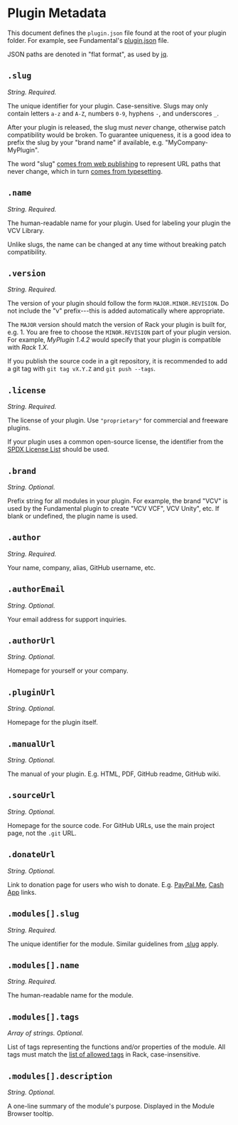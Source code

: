 # Plugin Metadata

This document defines the `plugin.json` file found at the root of your plugin folder.
For example, see Fundamental's [plugin.json](https://github.com/VCVRack/Fundamental/blob/v1/plugin.json) file.

JSON paths are denoted in "flat format", as used by [jq](https://stedolan.github.io/jq/manual/).

## `.slug`

*String. Required.*

The unique identifier for your plugin.
Case-sensitive.
Slugs may only contain letters `a-z` and `A-Z`, numbers `0-9`, hyphens `-`, and underscores `_`.

After your plugin is released, the slug must *never* change, otherwise patch compatibility would be broken.
To guarantee uniqueness, it is a good idea to prefix the slug by your "brand name" if available, e.g. "MyCompany-MyPlugin".

The word "slug" [comes from web publishing](https://en.wikipedia.org/wiki/Clean_URL#Slug) to represent URL paths that never change, which in turn [comes from typesetting](https://en.wikipedia.org/wiki/Slug_(typesetting)).

## `.name`

*String. Required.*

The human-readable name for your plugin.
Used for labeling your plugin the VCV Library.

Unlike slugs, the name can be changed at any time without breaking patch compatibility.

## `.version`

*String. Required.*

The version of your plugin should follow the form `MAJOR.MINOR.REVISION`.
Do not include the "v" prefix---this is added automatically where appropriate.

The `MAJOR` version should match the version of Rack your plugin is built for, e.g. 1.
You are free to choose the `MINOR.REVISION` part of your plugin version.
For example, *MyPlugin 1.4.2* would specify that your plugin is compatible with *Rack 1.X*.

If you publish the source code in a git repository, it is recommended to add a git tag with `git tag vX.Y.Z` and `git push --tags`.

## `.license`

*String. Required.*

The license of your plugin.
Use `"proprietary"` for commercial and freeware plugins.

If your plugin uses a common open-source license, the identifier from the [SPDX License List](https://spdx.org/licenses/) should be used.

## `.brand`

*String. Optional.*

Prefix string for all modules in your plugin.
For example, the brand "VCV" is used by the Fundamental plugin to create "VCV VCF", VCV Unity", etc.
If blank or undefined, the plugin name is used.

## `.author`

*String. Required.*

Your name, company, alias, GitHub username, etc.

## `.authorEmail`

*String. Optional.*

Your email address for support inquiries.

## `.authorUrl`

*String. Optional.*

Homepage for yourself or your company.

## `.pluginUrl`

*String. Optional.*

Homepage for the plugin itself.

## `.manualUrl`

*String. Optional.*

The manual of your plugin.
E.g. HTML, PDF, GitHub readme, GitHub wiki.

## `.sourceUrl`

*String. Optional.*

Homepage for the source code.
For GitHub URLs, use the main project page, not the `.git` URL.

## `.donateUrl`

*String. Optional.*

Link to donation page for users who wish to donate.
E.g. [PayPal.Me](https://www.paypal.me/), [Cash App](https://cash.app/) links.

## `.modules[].slug`

*String. Required.*

The unique identifier for the module.
Similar guidelines from [.slug](#slug) apply.

## `.modules[].name`

*String. Required.*

The human-readable name for the module.

## `.modules[].tags`

*Array of strings. Optional.*

List of tags representing the functions and/or properties of the module.
All tags must match the [list of allowed tags](https://github.com/VCVRack/Rack/blob/v1/src/plugin.cpp#L540) in Rack, case-insensitive.

## `.modules[].description`

*String. Optional.*

A one-line summary of the module's purpose.
Displayed in the Module Browser tooltip.
